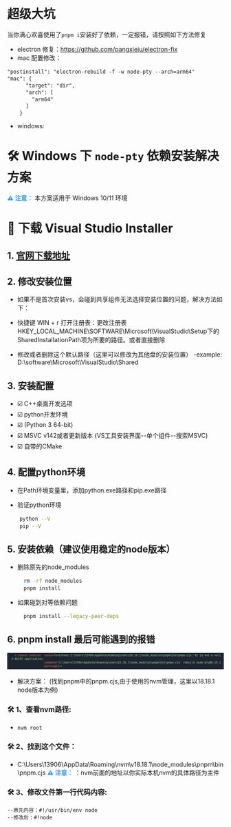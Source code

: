 # 超级大坑

当你满心欢喜使用了`pnpm i`安装好了依赖，一定报错，请按照如下方法修复

- electron 修复：https://github.com/pangxieju/electron-fix
- mac 配置修改：

```
"postinstall": "electron-rebuild -f -w node-pty --arch=arm64"
"mac": {
      "target": "dir",
      "arch": [
        "arm64"
      ]
    }
```

- windows:

# 🛠️ Windows 下 `node-pty` 依赖安装解决方案 

<span style="color: #3498db; font-weight: 600;">⚠️ 注意：</span> 
本方案适用于 Windows 10/11 环境

# 🚀 下载 Visual Studio Installer

## 1. [官网下载地址](https://visualstudio.microsoft.com/zh-hans/downloads/)

## 2. 修改安装位置

* &#x20;如果不是首次安装vs，会碰到共享组件无法选择安装位置的问题，解决方法如下：

* 快捷键 WIN + r 打开注册表：更改注册表 HKEY\_LOCAL\_MACHINE\SOFTWARE\Microsoft\VisualStudio\Setup下的SharedInstallationPath项为所要的路径。或者直接删除

* 修改或者删除这个默认路径（这里可以修改为其他盘的安装位置）
   -example: D:\software\Microsoft\VisualStudio\Shared

## 3. 安装配置
  - ☑️ C++桌面开发选项
  - ☑️ python开发环境
  - ☑️ (Python 3 64-bit)
  - ☑️ MSVC v142或者更新版本 (VS工具安装界面--单个组件--搜索MSVC)
  - ☑️ 自带的CMake

## 4. 配置python环境

* &#x20;在Path环境变量里，添加python.exe路径和pip.exe路径

* 验证python环境
```bash
    python --V
    pip --V
```

## 5. 安装依赖（建议使用稳定的node版本）
* 删除原先的node_modules
  ```bash
    rm -rf node_modules
    pnpm install
  ```
* 如果碰到对等依赖问题
  ```bash
    pnpm install --legacy-peer-deps
  ```

## 6. pnpm install 最后可能遇到的报错
![alt text](./error.png)
  - 解决方案： (找到pnpm中的pnpm.cjs,由于使用的nvm管理，这里以18.18.1 node版本为例)
  ### 🛠️ 1、查看nvm路径:
  - ```bash
    nvm root
    
  ### 🛠️ 2、找到这个文件：
  - C:\Users\13906\AppData\Roaming\nvm\v18.18.1\node_modules\pnpm\bin\pnpm.cjs
    <span style="color: #3498db; font-weight: 600;">⚠️ 注意：</span> ：nvm前面的地址以你实际本机nvm的具体路径为主件
  
  ###  🛠️ 3、修改文件第一行代码内容:
    --原先内容：#!/usr/bin/env node
    --修改后：#!node